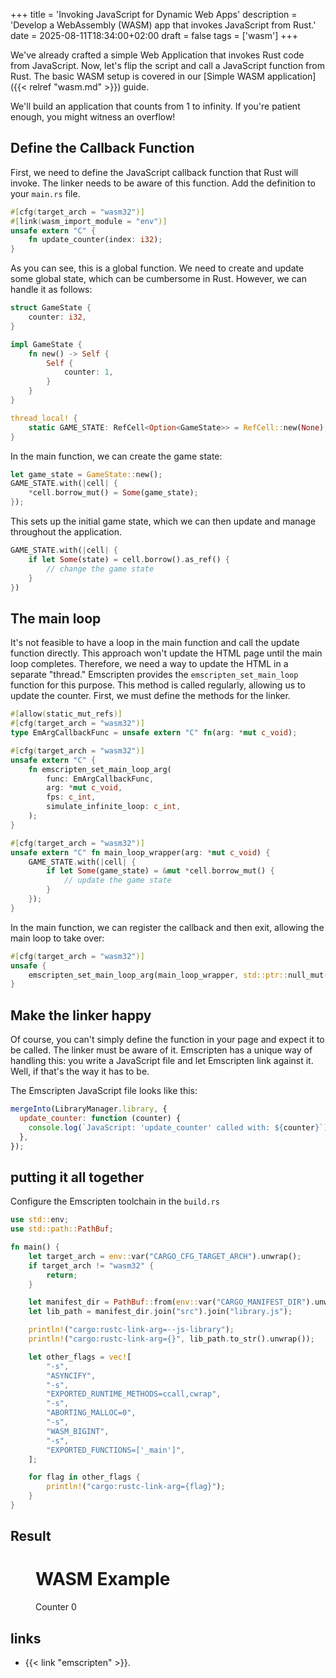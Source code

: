 +++
title = 'Invoking JavaScript for Dynamic Web Apps'
description = 'Develop a WebAssembly (WASM) app that invokes JavaScript from Rust.'
date = 2025-08-11T18:34:00+02:00
draft = false
tags = ['wasm']
+++

We've already crafted a simple Web Application that invokes Rust code from
JavaScript. Now, let's flip the script and call a JavaScript function from
Rust. The basic WASM setup is covered in our [Simple WASM application]({{<
relref "wasm.md" >}}) guide.

We'll build an application that counts from 1 to infinity. If you're patient
enough, you might witness an overflow!

## Define the Callback Function

First, we need to define the JavaScript callback function that Rust will
invoke. The linker needs to be aware of this function. Add the definition to
your `main.rs` file.

```rust
#[cfg(target_arch = "wasm32")]
#[link(wasm_import_module = "env")]
unsafe extern "C" {
    fn update_counter(index: i32);
}
```

As you can see, this is a global function. We need to create and update some
global state, which can be cumbersome in Rust. However, we can handle it as
follows:

```rust
struct GameState {
    counter: i32,
}

impl GameState {
    fn new() -> Self {
        Self {
            counter: 1,
        }
    }
}

thread_local! {
    static GAME_STATE: RefCell<Option<GameState>> = RefCell::new(None);
}
```

In the main function, we can create the game state:

```rust
let game_state = GameState::new();
GAME_STATE.with(|cell| {
    *cell.borrow_mut() = Some(game_state);
});
```

This sets up the initial game state, which we can then update and manage
throughout the application.

```rust
GAME_STATE.with(|cell| {
    if let Some(state) = cell.borrow().as_ref() {
        // change the game state
    }
})
```

## The main loop

It's not feasible to have a loop in the main function and call the update
function directly. This approach won't update the HTML page until the main loop
completes. Therefore, we need a way to update the HTML in a separate "thread."
Emscripten provides the `emscripten_set_main_loop` function for this purpose.
This method is called regularly, allowing us to update the counter. First, we
must define the methods for the linker.

```rust
#[allow(static_mut_refs)]
#[cfg(target_arch = "wasm32")]
type EmArgCallbackFunc = unsafe extern "C" fn(arg: *mut c_void);

#[cfg(target_arch = "wasm32")]
unsafe extern "C" {
    fn emscripten_set_main_loop_arg(
        func: EmArgCallbackFunc,
        arg: *mut c_void,
        fps: c_int,
        simulate_infinite_loop: c_int,
    );
}

#[cfg(target_arch = "wasm32")]
unsafe extern "C" fn main_loop_wrapper(arg: *mut c_void) {
    GAME_STATE.with(|cell| {
        if let Some(game_state) = &mut *cell.borrow_mut() {
            // update the game state
        }
    });
}
```

In the main function, we can register the callback and then exit, allowing the
main loop to take over:


```rust
#[cfg(target_arch = "wasm32")]
unsafe {
    emscripten_set_main_loop_arg(main_loop_wrapper, std::ptr::null_mut(), 0, 1);
}
```

## Make the linker happy

Of course, you can't simply define the function in your page and expect it to be
called. The linker must be aware of it. Emscripten has a unique way of handling
this: you write a JavaScript file and let Emscripten link against it. Well,
if that's the way it has to be.

The Emscripten JavaScript file looks like this:

```js
mergeInto(LibraryManager.library, {
  update_counter: function (counter) {
    console.log(`JavaScript: 'update_counter' called with: ${counter}`);
  },
});
```

## putting it all together

Configure the Emscripten toolchain in the `build.rs`

```rust
use std::env;
use std::path::PathBuf;

fn main() {
    let target_arch = env::var("CARGO_CFG_TARGET_ARCH").unwrap();
    if target_arch != "wasm32" {
        return;
    }

    let manifest_dir = PathBuf::from(env::var("CARGO_MANIFEST_DIR").unwrap());
    let lib_path = manifest_dir.join("src").join("library.js");

    println!("cargo:rustc-link-arg=--js-library");
    println!("cargo:rustc-link-arg={}", lib_path.to_str().unwrap());

    let other_flags = vec![
        "-s",
        "ASYNCIFY",
        "-s",
        "EXPORTED_RUNTIME_METHODS=ccall,cwrap",
        "-s",
        "ABORTING_MALLOC=0",
        "-s",
        "WASM_BIGINT",
        "-s",
        "EXPORTED_FUNCTIONS=['_main']",
    ];

    for flag in other_flags {
        println!("cargo:rustc-link-arg={flag}");
    }
}
```

## Result

<script> 
    var Module = { }; 
</script> 
<script src="/wasm_callback.js"></script> 

<figure> 
<h1>WASM Example</h1> 
<p> 
 <p>Counter <span id="counter">0</span></p> 
</p> 
</figure> 

## links

- {{< link "emscripten" >}}.
